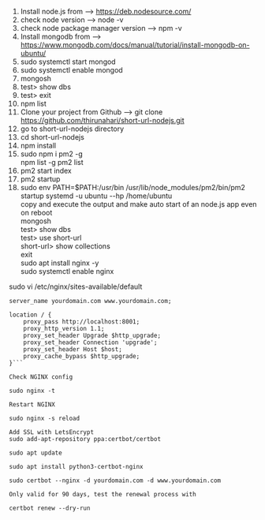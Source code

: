 1. Install node.js from --> https://deb.nodesource.com/
2. check node version --> node -v
3. check node package manager version --> npm -v
4. Install mongodb from --> https://www.mongodb.com/docs/manual/tutorial/install-mongodb-on-ubuntu/
5. sudo systemctl start mongod
6. sudo systemctl enable mongod
7. mongosh
8. test> show dbs
9. test> exit
10. npm list
11. Clone your project from Github --> git clone https://github.com/thirunahari/short-url-nodejs.git
12. go to short-url-nodejs directory
13. cd short-url-nodejs
14. npm install
15. sudo npm i pm2 -g\
    npm list -g
    pm2 list
16. pm2 start index
17. pm2 startup
18. sudo env PATH=$PATH:/usr/bin /usr/lib/node_modules/pm2/bin/pm2 startup systemd -u ubuntu --hp /home/ubuntu<br>
copy and execute the output and make auto start of an node.js app even on reboot<br>
mongosh<br>
test> show dbs<br>
test> use short-url<br>
short-url> show collections<br>
exit<br>
sudo apt install nginx -y<br>
sudo systemctl enable nginx<br>

sudo vi /etc/nginx/sites-available/default
```
server_name yourdomain.com www.yourdomain.com;

location / {
    proxy_pass http://localhost:8001;
    proxy_http_version 1.1;
    proxy_set_header Upgrade $http_upgrade;
    proxy_set_header Connection 'upgrade';
    proxy_set_header Host $host;
    proxy_cache_bypass $http_upgrade;
}```

Check NGINX config

sudo nginx -t

Restart NGINX

sudo nginx -s reload

Add SSL with LetsEncrypt
sudo add-apt-repository ppa:certbot/certbot 

sudo apt update 

sudo apt install python3-certbot-nginx 

sudo certbot --nginx -d yourdomain.com -d www.yourdomain.com

Only valid for 90 days, test the renewal process with

certbot renew --dry-run

